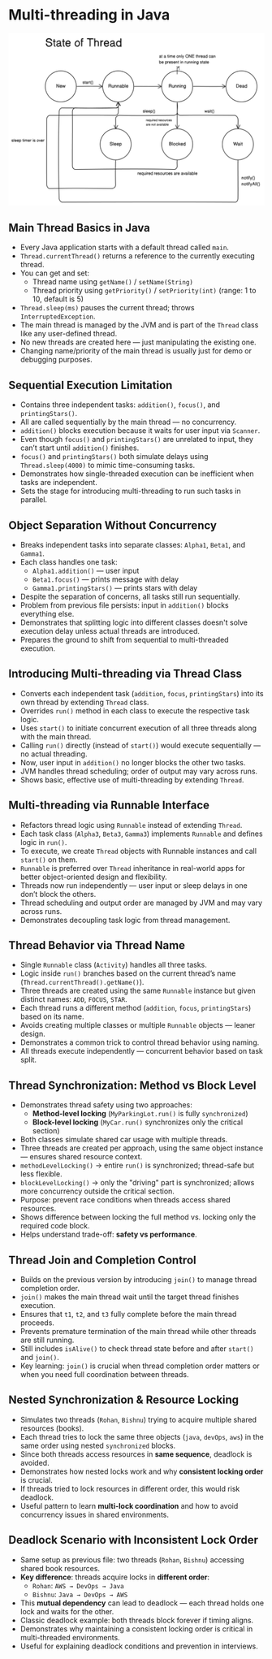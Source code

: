 # Multi-threading in Java

![State of threads](./assets/state%20of%20threads.png)

## Main Thread Basics in Java

- Every Java application starts with a default thread called `main`.
- `Thread.currentThread()` returns a reference to the currently executing thread.
- You can get and set:
    - Thread name using `getName()` / `setName(String)`
    - Thread priority using `getPriority()` / `setPriority(int)` (range: 1 to 10, default is 5)
- `Thread.sleep(ms)` pauses the current thread; throws `InterruptedException`.
- The main thread is managed by the JVM and is part of the `Thread` class like any user-defined thread.
- No new threads are created here — just manipulating the existing one.
- Changing name/priority of the main thread is usually just for demo or debugging purposes.

## Sequential Execution Limitation

- Contains three independent tasks: `addition()`, `focus()`, and `printingStars()`.
- All are called sequentially by the main thread — no concurrency.
- `addition()` blocks execution because it waits for user input via `Scanner`.
- Even though `focus()` and `printingStars()` are unrelated to input, they can’t start until `addition()` finishes.
- `focus()` and `printingStars()` both simulate delays using `Thread.sleep(4000)` to mimic time-consuming tasks.
- Demonstrates how single-threaded execution can be inefficient when tasks are independent.
- Sets the stage for introducing multi-threading to run such tasks in parallel.

## Object Separation Without Concurrency

- Breaks independent tasks into separate classes: `Alpha1`, `Beta1`, and `Gamma1`.
- Each class handles one task:
    - `Alpha1.addition()` — user input
    - `Beta1.focus()` — prints message with delay
    - `Gamma1.printingStars()` — prints stars with delay
- Despite the separation of concerns, all tasks still run sequentially.
- Problem from previous file persists: input in `addition()` blocks everything else.
- Demonstrates that splitting logic into different classes doesn't solve execution delay unless actual threads are introduced.
- Prepares the ground to shift from sequential to multi-threaded execution.

## Introducing Multi-threading via Thread Class

- Converts each independent task (`addition`, `focus`, `printingStars`) into its own thread by extending `Thread` class.
- Overrides `run()` method in each class to execute the respective task logic.
- Uses `start()` to initiate concurrent execution of all three threads along with the main thread.
- Calling `run()` directly (instead of `start()`) would execute sequentially — no actual threading.
- Now, user input in `addition()` no longer blocks the other two tasks.
- JVM handles thread scheduling; order of output may vary across runs.
- Shows basic, effective use of multi-threading by extending `Thread`.

## Multi-threading via Runnable Interface

- Refactors thread logic using `Runnable` instead of extending `Thread`.
- Each task class (`Alpha3`, `Beta3`, `Gamma3`) implements `Runnable` and defines logic in `run()`.
- To execute, we create `Thread` objects with Runnable instances and call `start()` on them.
- `Runnable` is preferred over `Thread` inheritance in real-world apps for better object-oriented design and flexibility.
- Threads now run independently — user input or sleep delays in one don’t block the others.
- Thread scheduling and output order are managed by JVM and may vary across runs.
- Demonstrates decoupling task logic from thread management.

## Thread Behavior via Thread Name

- Single `Runnable` class (`Activity`) handles all three tasks.
- Logic inside `run()` branches based on the current thread’s name (`Thread.currentThread().getName()`).
- Three threads are created using the same `Runnable` instance but given distinct names: `ADD`, `FOCUS`, `STAR`.
- Each thread runs a different method (`addition`, `focus`, `printingStars`) based on its name.
- Avoids creating multiple classes or multiple `Runnable` objects — leaner design.
- Demonstrates a common trick to control thread behavior using naming.
- All threads execute independently — concurrent behavior based on task split.

## Thread Synchronization: Method vs Block Level

- Demonstrates thread safety using two approaches:
    - **Method-level locking** (`MyParkingLot.run()` is fully `synchronized`)
    - **Block-level locking** (`MyCar.run()` synchronizes only the critical section)
- Both classes simulate shared car usage with multiple threads.
- Three threads are created per approach, using the same object instance — ensures shared resource context.
- `methodLevelLocking()` → entire `run()` is synchronized; thread-safe but less flexible.
- `blockLevelLocking()` → only the "driving" part is synchronized; allows more concurrency outside the critical section.
- Purpose: prevent race conditions when threads access shared resources.
- Shows difference between locking the full method vs. locking only the required code block.
- Helps understand trade-off: **safety vs performance**.

## Thread Join and Completion Control

- Builds on the previous version by introducing `join()` to manage thread completion order.
- `join()` makes the main thread wait until the target thread finishes execution.
- Ensures that `t1`, `t2`, and `t3` fully complete before the main thread proceeds.
- Prevents premature termination of the main thread while other threads are still running.
- Still includes `isAlive()` to check thread state before and after `start()` and `join()`.
- Key learning: `join()` is crucial when thread completion order matters or when you need full coordination between threads.

## Nested Synchronization & Resource Locking

- Simulates two threads (`Rohan`, `Bishnu`) trying to acquire multiple shared resources (books).
- Each thread tries to lock the same three objects (`java`, `devOps`, `aws`) in the same order using nested `synchronized` blocks.
- Since both threads access resources in **same sequence**, deadlock is avoided.
- Demonstrates how nested locks work and why **consistent locking order** is crucial.
- If threads tried to lock resources in different order, this would risk deadlock.
- Useful pattern to learn **multi-lock coordination** and how to avoid concurrency issues in shared environments.

## Deadlock Scenario with Inconsistent Lock Order

- Same setup as previous file: two threads (`Rohan`, `Bishnu`) accessing shared book resources.
- **Key difference**: threads acquire locks in **different order**:
  - `Rohan`: `AWS → DevOps → Java`
  - `Bishnu`: `Java → DevOps → AWS`
- This **mutual dependency** can lead to deadlock — each thread holds one lock and waits for the other.
- Classic deadlock example: both threads block forever if timing aligns.
- Demonstrates why maintaining a consistent locking order is critical in multi-threaded environments.
- Useful for explaining deadlock conditions and prevention in interviews.
